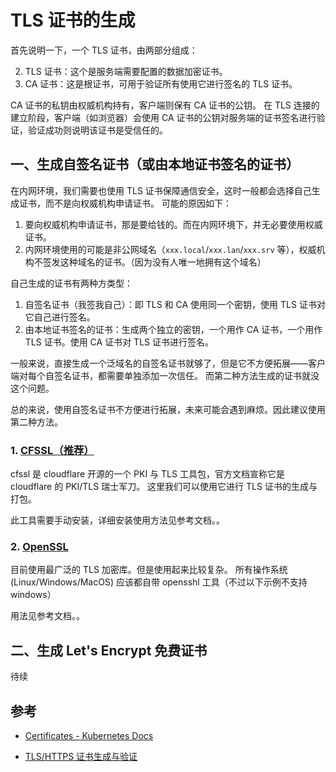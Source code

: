 
# TLS 证书的生成

首先说明一下，一个 TLS 证书，由两部分组成：

2. TLS 证书：这个是服务端需要配置的数据加密证书。
1. CA 证书：这是根证书，可用于验证所有使用它进行签名的 TLS 证书。

CA 证书的私钥由权威机构持有，客户端则保有 CA 证书的公钥。
在 TLS 连接的建立阶段，客户端（如浏览器）会使用 CA 证书的公钥对服务端的证书签名进行验证，验证成功则说明该证书是受信任的。

## 一、生成自签名证书（或由本地证书签名的证书）

在内网环境，我们需要也使用 TLS 证书保障通信安全，这时一般都会选择自己生成证书，而不是向权威机构申请证书。
可能的原因如下：

1. 要向权威机构申请证书，那是要给钱的。而在内网环境下，并无必要使用权威证书。
2. 内网环境使用的可能是非公网域名（`xxx.local`/`xxx.lan`/`xxx.srv` 等），权威机构不签发这种域名的证书。（因为没有人唯一地拥有这个域名）

自己生成的证书有两种方类型：

1. 自签名证书（我签我自己）：即 TLS 和 CA 使用同一个密钥，使用 TLS 证书对它自己进行签名。
2. 由本地证书签名的证书：生成两个独立的密钥，一个用作 CA 证书，一个用作 TLS 证书。使用 CA 证书对 TLS 证书进行签名。

一般来说，直接生成一个泛域名的自签名证书就够了，但是它不方便拓展——客户端对每个自签名证书，都需要单独添加一次信任。
而第二种方法生成的证书就没这个问题。

总的来说，使用自签名证书不方便进行拓展，未来可能会遇到麻烦。因此建议使用第二种方法。

### 1. [CFSSL（推荐）](https://github.com/cloudflare/cfssl)

cfssl 是 cloudflare 开源的一个 PKI 与 TLS 工具包，官方文档宣称它是 cloudflare 的 PKI/TLS 瑞士军刀。
这里我们可以使用它进行 TLS 证书的生成与打包。

此工具需要手动安装，详细安装使用方法见参考文档。。

### 2. [OpenSSL](https://github.com/openssl/openssl)

目前使用最广泛的 TLS 加密库。但是使用起来比较复杂。
所有操作系统 (Linux/Windows/MacOS) 应该都自带 opensshl 工具（不过以下示例不支持 windows）

用法见参考文档。。

## 二、生成 Let's Encrypt 免费证书

待续

## 参考

- [Certificates - Kubernetes Docs](https://kubernetes.io/docs/concepts/cluster-administration/certificates/)

- [TLS/HTTPS 证书生成与验证](https://www.cnblogs.com/kyrios/p/tls-and-certificates.html)
